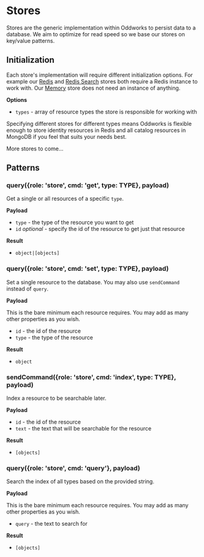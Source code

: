 # Stores

Stores are the generic implementation within Oddworks to persist data to a database. We aim to optimize for read speed so we base our stores on key/value patterns.

## Initialization

Each store's implementation will require different initialization options. For example our [Redis](redis) and [Redis Search](redis-search) stores both require a Redis instance to work with. Our [Memory](memory) store does not need an instance of anything.

**Options**

* `types` - array of resource types the store is responsible for working with

Specifying different stores for different types means Oddworks is flexible enough to store identity resources in Redis and all catalog resources in MongoDB if you feel that suits your needs best.

More stores to come...

## Patterns

### query({role: 'store', cmd: 'get', type: TYPE}, payload)

Get a single or all resources of a specific `type`.

**Payload**

* `type` - the type of the resource you want to get
* `id` _optional_ - specify the id of the resource to get just that resource

**Result**

* `object|[objects]`

### query({role: 'store', cmd: 'set', type: TYPE}, payload)

Set a single resource to the database. You may also use `sendCommand` instead of `query`.

**Payload**

This is the bare minimum each resource requires. You may add as many other properties as you wish.

* `id` - the id of the resource
* `type` - the type of the resource

**Result**

* `object`

### sendCommand({role: 'store', cmd: 'index', type: TYPE}, payload)

Index a resource to be searchable later.

**Payload**

* `id` - the id of the resource
* `text` - the text that will be searchable for the resource

**Result**

* `[objects]`

### query({role: 'store', cmd: 'query'}, payload)

Search the index of all types based on the provided string.

**Payload**

This is the bare minimum each resource requires. You may add as many other properties as you wish.

* `query` - the text to search for

**Result**

* `[objects]`